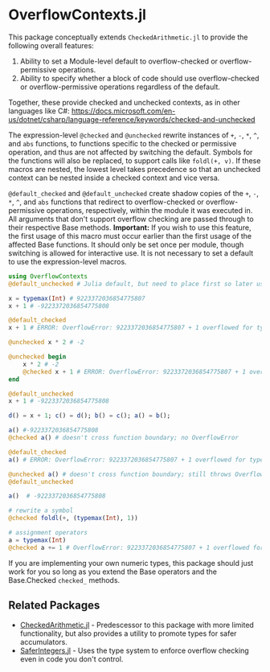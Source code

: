 # OverflowContexts.jl

This package conceptually extends `CheckedArithmetic.jl` to provide the following overall features:
1. Ability to set a Module-level default to overflow-checked or overflow-permissive operations.
2. Ability to specify whether a block of code should use overflow-checked or overflow-permissive operations regardless of the default.

Together, these provide checked and unchecked contexts, as in other languages like C#:
https://docs.microsoft.com/en-us/dotnet/csharp/language-reference/keywords/checked-and-unchecked

The expression-level `@checked` and `@unchecked` rewrite instances of `+`, `-`, `*`, `^`, and `abs` functions, to functions specific to the
checked or permissive operation, and thus are not affected by switching the default. Symbols for the functions will also be replaced, to support
calls like `foldl(+, v)`. If these macros are nested, the lowest level takes precedence so that an unchecked context can be nested inside a checked
context and vice versa.

`@default_checked` and `@default_unchecked` create shadow copies of the `+`, `-`, `*`, `^`, and `abs` functions that redirect to overflow-checked
or overflow-permissive operations, respectively, within the module it was executed in. All arguments that don't support overflow checking are passed
through to their respective Base methods. **Important:** If you wish to use this feature, the first usage of this macro must occur earlier than the first usage of the affected Base functions. It should only be set once per module, though switching is allowed for interactive use. It is not necessary to set a default to use the expression-level macros.

```julia
using OverflowContexts
@default_unchecked # Julia default, but need to place first so later usages will work for this example

x = typemax(Int) # 9223372036854775807
x + 1 # -9223372036854775808

@default_checked
x + 1 # ERROR: OverflowError: 9223372036854775807 + 1 overflowed for type Int64

@unchecked x * 2 # -2

@unchecked begin
    x * 2 # -2
    @checked x + 1 # ERROR: OverflowError: 9223372036854775807 + 1 overflowed for type Int64
end

@default_unchecked
x + 1 # -9223372036854775808

d() = x + 1; c() = d(); b() = c(); a() = b();

a() #-9223372036854775808
@checked a() # doesn't cross function boundary; no OverflowError

@default_checked
a() # ERROR: OverflowError: 9223372036854775807 + 1 overflowed for type Int64

@unchecked a() # doesn't cross function boundary; still throws OverflowError
@default_unchecked

a()  # -9223372036854775808

# rewrite a symbol
@checked foldl(+, (typemax(Int), 1))

# assignment operators
a = typemax(Int)
@checked a += 1 # OverflowError: 9223372036854775807 + 1 overflowed for type Int64
```

If you are implementing your own numeric types, this package should just work for you so long as you extend the Base operators and the Base.Checked `checked_` methods.

## Related Packages

* [CheckedArithmetic.jl](https://github.com/JuliaMath/CheckedArithmetic.jl) - Predescessor to this package with more limited functionality, but also provides a utility to promote types for safer accumulators.
* [SaferIntegers.jl](https://github.com/JeffreySarnoff/SaferIntegers.jl) - Uses the type system to
enforce overflow checking even in code you don't control.
